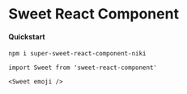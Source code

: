 # Sweet React Component

#### Quickstart

```
npm i super-sweet-react-component-niki
```

```
import Sweet from 'sweet-react-component'

<Sweet emoji />
```
